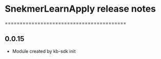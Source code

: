 # SnekmerLearnApply release notes
=========================================

0.0.15
-----
* Module created by kb-sdk init
